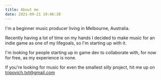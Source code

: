 ```yaml
---
title: About me
date: 2021-09-21 19:46:38
---
```

I'm a beginner music producer living in Melbourne, Australia.

Recently having a lot of time on my hands I decided to make music for an indie game as one of my lifegoals, so I'm starting up with it.

I'm looking for people starting up in game dev to collaborate with, for now for free, as my experience is none.

If you're looking for music for even the smallest silly project, hit me up on tripovich.txt@gmail.com 
